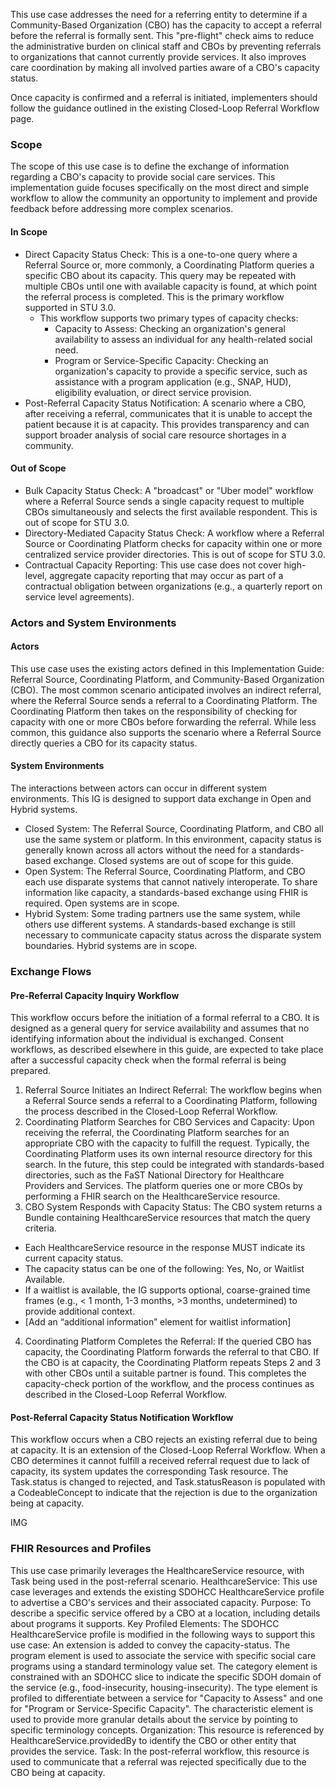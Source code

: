 This use case addresses the need for a referring entity to determine if a Community-Based Organization (CBO) has the capacity to accept a referral before the referral is formally sent. This "pre-flight" check aims to reduce the administrative burden on clinical staff and CBOs by preventing referrals to organizations that cannot currently provide services. It also improves care coordination by making all involved parties aware of a CBO's capacity status.

Once capacity is confirmed and a referral is initiated, implementers should follow the guidance outlined in the existing Closed-Loop Referral Workflow page.

### Scope

The scope of this use case is to define the exchange of information regarding a CBO's capacity to provide social care services. This implementation guide focuses specifically on the most direct and simple workflow to allow the community an opportunity to implement and provide feedback before addressing more complex scenarios.

#### In Scope

- Direct Capacity Status Check: This is a one-to-one query where a Referral Source or, more commonly, a Coordinating Platform queries a specific CBO about its capacity. This query may be repeated with multiple CBOs until one with available capacity is found, at which point the referral process is completed. This is the primary workflow supported in STU 3.0.
    - This workflow supports two primary types of capacity checks:
        - Capacity to Assess: Checking an organization's general availability to assess an individual for any health-related social need.
        - Program or Service-Specific Capacity: Checking an organization's capacity to provide a specific service, such as assistance with a program application (e.g., SNAP, HUD), eligibility evaluation, or direct service provision.
- Post-Referral Capacity Status Notification: A scenario where a CBO, after receiving a referral, communicates that it is unable to accept the patient because it is at capacity. This provides transparency and can support broader analysis of social care resource shortages in a community.

#### Out of Scope

- Bulk Capacity Status Check: A "broadcast" or "Uber model" workflow where a Referral Source sends a single capacity request to multiple CBOs simultaneously and selects the first available respondent. This is out of scope for STU 3.0.
- Directory-Mediated Capacity Status Check: A workflow where a Referral Source or Coordinating Platform checks for capacity within one or more centralized service provider directories. This is out of scope for STU 3.0.
- Contractual Capacity Reporting: This use case does not cover high-level, aggregate capacity reporting that may occur as part of a contractual obligation between organizations (e.g., a quarterly report on service level agreements).

### Actors and System Environments

#### Actors

This use case uses the existing actors defined in this Implementation Guide: Referral Source, Coordinating Platform, and Community-Based Organization (CBO).
The most common scenario anticipated involves an indirect referral, where the Referral Source sends a referral to a Coordinating Platform. The Coordinating Platform then takes on the responsibility of checking for capacity with one or more CBOs before forwarding the referral.
While less common, this guidance also supports the scenario where a Referral Source directly queries a CBO for its capacity status.

#### System Environments

The interactions between actors can occur in different system environments. This IG is designed to support data exchange in Open and Hybrid systems.

- Closed System: The Referral Source, Coordinating Platform, and CBO all use the same system or platform. In this environment, capacity status is generally known across all actors without the need for a standards-based exchange. Closed systems are out of scope for this guide.
- Open System: The Referral Source, Coordinating Platform, and CBO each use disparate systems that cannot natively interoperate. To share information like capacity, a standards-based exchange using FHIR is required. Open systems are in scope.
- Hybrid System: Some trading partners use the same system, while others use different systems. A standards-based exchange is still necessary to communicate capacity status across the disparate system boundaries. Hybrid systems are in scope.

### Exchange Flows

#### Pre-Referral Capacity Inquiry Workflow

This workflow occurs before the initiation of a formal referral to a CBO. It is designed as a general query for service availability and assumes that no identifying information about the individual is exchanged. Consent workflows, as described elsewhere in this guide, are expected to take place after a successful capacity check when the formal referral is being prepared.

1. Referral Source Initiates an Indirect Referral: The workflow begins when a Referral Source sends a referral to a Coordinating Platform, following the process described in the Closed-Loop Referral Workflow.
2. Coordinating Platform Searches for CBO Services and Capacity: Upon receiving the referral, the Coordinating Platform searches for an appropriate CBO with the capacity to fulfill the request. Typically, the Coordinating Platform uses its own internal resource directory for this search. In the future, this step could be integrated with standards-based directories, such as the FaST National Directory for Healthcare Providers and Services. The platform queries one or more CBOs by performing a FHIR search on the HealthcareService resource.
3. CBO System Responds with Capacity Status: The CBO system returns a Bundle containing HealthcareService resources that match the query criteria.
- Each HealthcareService resource in the response MUST indicate its current capacity status.
- The capacity status can be one of the following: Yes, No, or Waitlist Available.
- If a waitlist is available, the IG supports optional, coarse-grained time frames (e.g., < 1 month, 1-3 months, >3 months, undetermined) to provide additional context.
- [Add an “additional information” element for waitlist information]
4. Coordinating Platform Completes the Referral: If the queried CBO has capacity, the Coordinating Platform forwards the referral to that CBO. If the CBO is at capacity, the Coordinating Platform repeats Steps 2 and 3 with other CBOs until a suitable partner is found. This completes the capacity-check portion of the workflow, and the process continues as described in the Closed-Loop Referral Workflow.


#### Post-Referral Capacity Status Notification Workflow
This workflow occurs when a CBO rejects an existing referral due to being at capacity. It is an extension of the Closed-Loop Referral Workflow. When a CBO determines it cannot fulfill a received referral request due to lack of capacity, its system updates the corresponding Task resource. The Task.status is changed to rejected, and Task.statusReason is populated with a CodeableConcept to indicate that the rejection is due to the organization being at capacity.

IMG

### FHIR Resources and Profiles
This use case primarily leverages the HealthcareService resource, with Task being used in the post-referral scenario.
HealthcareService: This use case leverages and extends the existing SDOHCC HealthcareService profile to advertise a CBO's services and their associated capacity.
Purpose: To describe a specific service offered by a CBO at a location, including details about programs it supports.
Key Profiled Elements: The SDOHCC HealthcareService profile is modified in the following ways to support this use case:
An extension is added to convey the capacity-status.
The program element is used to associate the service with specific social care programs using a standard terminology value set.
The category element is constrained with an SDOHCC slice to indicate the specific SDOH domain of the service (e.g., food-insecurity, housing-insecurity).
The type element is profiled to differentiate between a service for "Capacity to Assess" and one for "Program or Service-Specific Capacity".
The characteristic element is used to provide more granular details about the service by pointing to specific terminology concepts.
Organization: This resource is referenced by HealthcareService.providedBy to identify the CBO or other entity that provides the service.
Task: In the post-referral workflow, this resource is used to communicate that a referral was rejected specifically due to the CBO being at capacity.